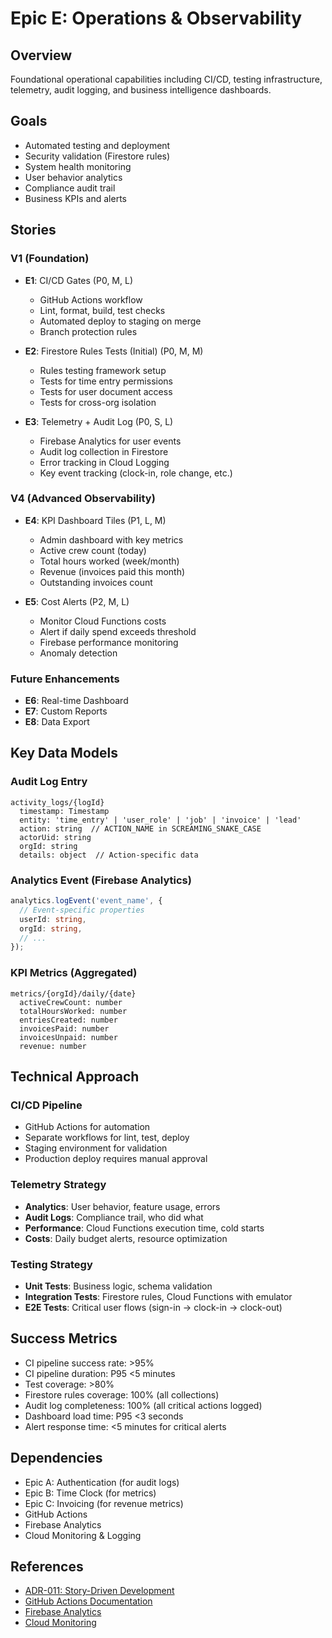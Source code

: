 # Epic E: Operations & Observability

## Overview
Foundational operational capabilities including CI/CD, testing infrastructure, telemetry, audit logging, and business intelligence dashboards.

## Goals
- Automated testing and deployment
- Security validation (Firestore rules)
- System health monitoring
- User behavior analytics
- Compliance audit trail
- Business KPIs and alerts

## Stories

### V1 (Foundation)
- **E1**: CI/CD Gates (P0, M, L)
  - GitHub Actions workflow
  - Lint, format, build, test checks
  - Automated deploy to staging on merge
  - Branch protection rules
  
- **E2**: Firestore Rules Tests (Initial) (P0, M, M)
  - Rules testing framework setup
  - Tests for time entry permissions
  - Tests for user document access
  - Tests for cross-org isolation
  
- **E3**: Telemetry + Audit Log (P0, S, L)
  - Firebase Analytics for user events
  - Audit log collection in Firestore
  - Error tracking in Cloud Logging
  - Key event tracking (clock-in, role change, etc.)

### V4 (Advanced Observability)
- **E4**: KPI Dashboard Tiles (P1, L, M)
  - Admin dashboard with key metrics
  - Active crew count (today)
  - Total hours worked (week/month)
  - Revenue (invoices paid this month)
  - Outstanding invoices count
  
- **E5**: Cost Alerts (P2, M, L)
  - Monitor Cloud Functions costs
  - Alert if daily spend exceeds threshold
  - Firebase performance monitoring
  - Anomaly detection

### Future Enhancements
- **E6**: Real-time Dashboard
- **E7**: Custom Reports
- **E8**: Data Export

## Key Data Models

### Audit Log Entry
```
activity_logs/{logId}
  timestamp: Timestamp
  entity: 'time_entry' | 'user_role' | 'job' | 'invoice' | 'lead'
  action: string  // ACTION_NAME in SCREAMING_SNAKE_CASE
  actorUid: string
  orgId: string
  details: object  // Action-specific data
```

### Analytics Event (Firebase Analytics)
```typescript
analytics.logEvent('event_name', {
  // Event-specific properties
  userId: string,
  orgId: string,
  // ...
});
```

### KPI Metrics (Aggregated)
```
metrics/{orgId}/daily/{date}
  activeCrewCount: number
  totalHoursWorked: number
  entriesCreated: number
  invoicesPaid: number
  invoicesUnpaid: number
  revenue: number
```

## Technical Approach

### CI/CD Pipeline
- GitHub Actions for automation
- Separate workflows for lint, test, deploy
- Staging environment for validation
- Production deploy requires manual approval

### Telemetry Strategy
- **Analytics**: User behavior, feature usage, errors
- **Audit Logs**: Compliance trail, who did what
- **Performance**: Cloud Functions execution time, cold starts
- **Costs**: Daily budget alerts, resource optimization

### Testing Strategy
- **Unit Tests**: Business logic, schema validation
- **Integration Tests**: Firestore rules, Cloud Functions with emulator
- **E2E Tests**: Critical user flows (sign-in → clock-in → clock-out)

## Success Metrics
- CI pipeline success rate: >95%
- CI pipeline duration: P95 <5 minutes
- Test coverage: >80%
- Firestore rules coverage: 100% (all collections)
- Audit log completeness: 100% (all critical actions logged)
- Dashboard load time: P95 <3 seconds
- Alert response time: <5 minutes for critical alerts

## Dependencies
- Epic A: Authentication (for audit logs)
- Epic B: Time Clock (for metrics)
- Epic C: Invoicing (for revenue metrics)
- GitHub Actions
- Firebase Analytics
- Cloud Monitoring & Logging

## References
- [ADR-011: Story-Driven Development](../../adrs/011-story-driven-development.md)
- [GitHub Actions Documentation](https://docs.github.com/en/actions)
- [Firebase Analytics](https://firebase.google.com/docs/analytics)
- [Cloud Monitoring](https://cloud.google.com/monitoring/docs)

